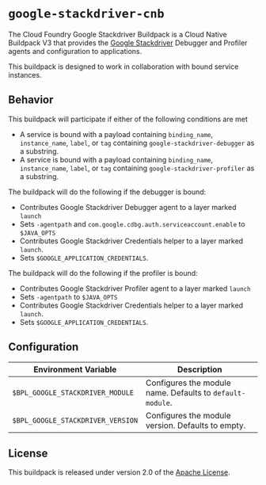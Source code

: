 # `google-stackdriver-cnb`
The Cloud Foundry Google Stackdriver Buildpack is a Cloud Native Buildpack V3 that provides the [Google Stackdriver][g] Debugger and Profiler agents and configuration to applications.

This buildpack is designed to work in collaboration with bound service instances.

[g]: https://cloud.google.com/stackdriver/

## Behavior
This buildpack will participate if either of the following conditions are met

* A service is bound with a payload containing `binding_name`, `instance_name`, `label`, or `tag` containing `google-stackdriver-debugger` as a substring.
* A service is bound with a payload containing `binding_name`, `instance_name`, `label`, or `tag` containing `google-stackdriver-profiler` as a substring.

The buildpack will do the following if the debugger is bound:

* Contributes Google Stackdriver Debugger agent to a layer marked `launch`
* Sets `-agentpath` and `com.google.cdbg.auth.serviceaccount.enable` to `$JAVA_OPTS`
* Contributes Google Stackdriver Credentials helper to a layer marked `launch`.
* Sets `$GOOGLE_APPLICATION_CREDENTIALS`.
  
The buildpack will do the following if the profiler is bound:
* Contributes Google Stackdriver Profiler agent to a layer marked `launch`
* Sets `-agentpath` to `$JAVA_OPTS`
* Contributes Google Stackdriver Credentials helper to a layer marked `launch`.
* Sets `$GOOGLE_APPLICATION_CREDENTIALS`.

## Configuration 
| Environment Variable | Description
| -------------------- | -----------
| `$BPL_GOOGLE_STACKDRIVER_MODULE` | Configures the module name. Defaults to `default-module`.
| `$BPL_GOOGLE_STACKDRIVER_VERSION` | Configures the module version. Defaults to empty.

## License
This buildpack is released under version 2.0 of the [Apache License][a].

[a]: https://www.apache.org/licenses/LICENSE-2.0

